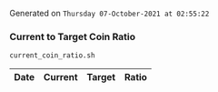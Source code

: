 Generated on `Thursday 07-October-2021 at 02:55:22`

### Current to Target Coin Ratio
`current_coin_ratio.sh`

Date|Current|Target|Ratio
---|---|---|---
